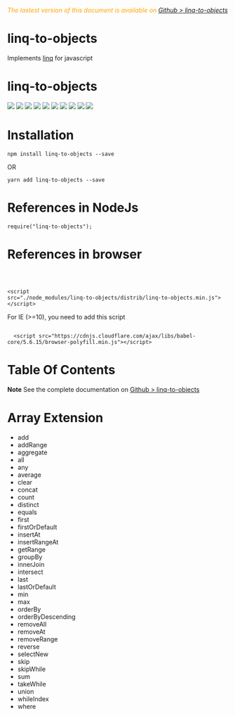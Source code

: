  <div class="Note" style="color:orange;font-style:italic">
 
The lastest version of this document is available on [Github > linq-to-objects](https://github.com/Sylvain59650/linq-to-objects/blob/master/README.md)
</div>




# linq-to-objects
Implements [linq](https://docs.microsoft.com/en-us/dotnet/csharp/programming-guide/concepts/linq/) for javascript

<h1 class="title">linq-to-objects</h1>
    <div style="display:inline">
      <a target="_blank" title="build" href="https://travis-ci.org/Sylvain59650/linq-to-objects"><img src="https://travis-ci.org/Sylvain59650/linq-to-objects.png?branch=master" /></a>
      <a target="_blank" title="version" href="https://www.npmjs.com/package/linq-to-objects"><img src="https://img.shields.io/npm/v/linq-to-objects.svg" /></a>
      <a target="_blank" title="package" href="https://github.com/Sylvain59650/linq-to-objects"><img src="https://img.shields.io/github/package-json/v/Sylvain59650/linq-to-objects.svg" /></a>
      <a target="_blank" title="dependencies" href="https://david-dm.org/Sylvain59650/linq-to-objects"><img src="https://img.shields.io/david/Sylvain59650/linq-to-objects.svg" /></a>
      <a target="_blank" title="dependencies graph" href="http://npm.anvaka.com/#/view/2d/linq-to-objects"><img src="https://img.shields.io/badge/dependencies-graph-blue.svg" /></a>
      <img src="https://img.shields.io/bundlephobia/min/linq-to-objects.svg" />
      <img src="https://img.shields.io/badge/eslint-ok-blue.svg" />
      <a target="_blank" title="tests" href="https://sylvain59650.github.io/linq-to-objects/"><img src="https://img.shields.io/badge/tests-passing-brightgreen.svg" /></a>
      <img src="https://img.shields.io/npm/l/linq-to-objects.svg" />
      <img src="https://hits.dwyl.com/Sylvain59650/linq-to-objects.svg" />
    </div>

# Installation

    npm install linq-to-objects --save

OR

    yarn add linq-to-objects --save

# References in NodeJs

    require("linq-to-objects");

# References in browser 
<code>

  &lt;script src="./node_modules/linq-to-objects/distrib/linq-to-objects.min.js"&gt;&lt;/script&gt;
</code>

For IE (>=10), you need to add this script

<code>
  &lt;script src="https://cdnjs.cloudflare.com/ajax/libs/babel-core/5.6.15/browser-polyfill.min.js"&gt;&lt;/script&gt;
</code>


# Table Of Contents

**Note** See the complete documentation on [Github > linq-to-objects](https://sylvain59650.github.io/linq-to-objects/)

# Array Extension
 - add
 - addRange
 - aggregate
 - all
 - any
 - average
 - clear
 - concat
 - count
 - distinct
 - equals
 - first
 - firstOrDefault
 - insertAt
 - insertRangeAt
 - getRange
 - groupBy
 - innerJoin
 - intersect
 - last
 - lastOrDefault
 - min
 - max
 - orderBy
 - orderByDescending
 - removeAll
 - removeAt
 - removeRange
 - reverse
 - selectNew
 - skip
 - skipWhile
 - sum
 - takeWhile
 - union
 - whileIndex
 - where